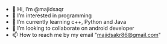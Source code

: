 - 👋 Hi, I’m @majidsaqr
- 👀 I’m interested in programming 
- 🌱 I’m currently learning c++, Python and Java
- 💞️ I’m looking to collaborate on android developer 
- 📫 How to reach me by my email "majidsakr86@gmail.com" 

<!---
majidsaqr12/majidsaqr12 is a ✨ special ✨ repository because its `README.md` (this file) appears on your GitHub profile.
You can click the Preview link to take a look at your changes.
--->
